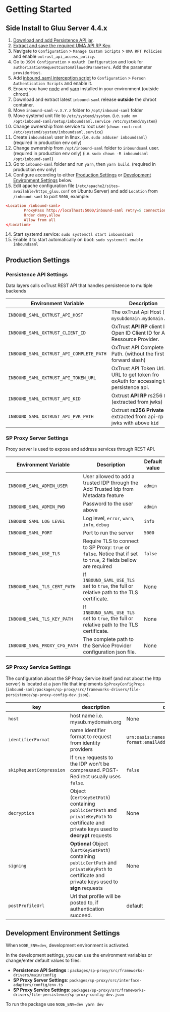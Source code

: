 # Getting Started

## Side Install to Gluu Server 4.4.x

1. [Download and add Persistence API jar](/docs/md/persistence_api.md).
2. [Extract and save the required UMA API RP Key](/docs/md/extract_private_key.md).
3. Navigate to  `Configuration` > `Manage Custom Scripts` > `UMA RPT Policies` and enable `oxtrust_api_access_policy`.
4. Go to `JSON Configuration` > `oxAuth Configuration` and look for `authorizationRequestCustomAllowedParameters`. Add the parameter `providerHost`.
5. Add [inbound_saml interception script](https://gist.github.com/christian-hawk/3c9b982cd2e226fb27537665a770036b) to `Configuration` > `Person Authentication Scripts` and enable it.
6. Ensure you have [node](https://nodejs.org/en/download/) and [yarn](https://yarnpkg.com/getting-started/install) installed in your environment (outside chroot).
7. Download and extract latest `inbound-saml` release **outside** the chroot container.
8. Move `inbound-saml-v.X.Y.z` folder to `/opt/inbound-saml` folder
9. Move systemd unit file to `/etc/systemd/system`. (i.e. `sudo mv /opt/inbound-saml/setup/inboundsaml.service /etc/systemd/system`)
10. Change ownership from service to root user (`chown root:root /etc/systemd/system/inboundsaml.service`)
11. Create `inboundsaml` user in linux. (i.e. `sudo adduser inboundsaml`) (required in production env only)
12. Change ownership from `/opt/inbound-saml` folder to `inboundsaml` user. (required in production env only) (i.e. `sudo chown -R inboundsaml /opt/inbound-saml`)
13. Go to `inbound-saml` folder and run `yarn`, then `yarn build`. (required in production env only)
14. Configure according to either [Production Settings](#production-settings) or [Development Environment Settings](#development-environment-settings) below.
15. Edit apache configuration file (`/etc/apache2/sites-available/https_gluu.conf` on Ubuntu Server) and add `Location` from `/inbound-saml` to port `5000`, example:

```conf
<Location /inbound-saml>
        ProxyPass http://localhost:5000/inbound-saml retry=5 connectiontimeout=60 timeout=60
        Order deny,allow
        Allow from all
</Location>
```

14. Start systemd service: `sudo systemctl start inboundsaml`
15. Enable it to start automatically on boot: `sudo systemctl enable inboundsaml`

## Production Settings

### Persistence API Settings

Data layers calls oxTrust REST API that handles persistence to multiple backends

| Environment Variable                     | Description    | Default value |
|-|-|-|
| `INBOUND_SAML_OXTRUST_API_HOST`          | The oxTrust Api Host (i.e. `mysubdomain.mydomain.org`)                                | None                                  |
| `INBOUND_SAML_OXTRUST_CLIENT_ID`         | OxTrust **API RP** client ID. Open ID Client ID for API Ressource Provider.           | None                                  |
| `INBOUND_SAML_OXTRUST_API_COMPLETE_PATH` | OxTrust API Complete Path. (without the first forward slash)                          | `identity/restv1/api/v1/inbound-saml` |
| `INBOUND_SAML_OXTRUST_API_TOKEN_URL`     | OxTrust API Token Url. URL to get token fro oxAuth for accessing the persistence api. | None                                  |
| `INBOUND_SAML_OXTRUST_API_KID`           | Oxtrust **API RP** rs256 `kid` (extracted from jwks)                                  | None                                  |
| `INBOUND_SAML_OXTRUST_API_PVK_PATH`      | Oxtrust **rs256 Private Key** extracted from api-rp jwks with above `kid`             | None                                  |

### SP Proxy Server Settings

Proxy server is used to expose and address services through REST API.

| Environment Variable           | Description                                                                                                       | Default value |
|--------------------------------|-------------------------------------------------------------------------------------------------------------------|---------------|
| `INBOUND_SAML_ADMIN_USER`      | User allowed to add a trusted IDP through the Add Trusted Idp from Metadata feature                               | `admin`       |
| `INBOUND_SAML_ADMIN_PWD`       | Password to the user above                                                                                        | `admin`       |
| `INBOUND_SAML_LOG_LEVEL`       | Log level, `error`, `warn`, `info`, `debug`                                                                       | `info`        |
| `INBOUND_SAML_PORT`            | Port to run the server                                                                                            | `5000`        |
| `INBOUND_SAML_USE_TLS`         | Require TLS to connect to SP Proxy: `true` or `false`. Notice that if set to `true`, 2 fields bellow are required | `false`       |
| `INBOUND_SAML_TLS_CERT_PATH`   | If `INBOUND_SAML_USE_TLS` set to `true`, the full or relative path to the TLS certificate.                        | None          |
| `INBOUND_SAML_TLS_KEY_PATH`    | If `INBOUND_SAML_USE_TLS` set to `true`, the full or relative path to the TLS certificate.                        | None          |
| `INBOUND_SAML_PROXY_CFG_PATH`  | The complete path to the Service Provider configuration json file.                                                | None          |

### SP Proxy Service Settings

The configuration about the SP Proxy Service itself (and not about the http server) is located at a json file that implements `SpProxyConfigProps` (`inbound-saml/packages/sp-proxy/src/frameworks-drivers/file-persistence/sp-proxy-config-dev.json`).

|key| description | default |
|--|--|--|
| `host` | host name i.e. mysub.mydomain.org | None |
| `identifierFormat` | name identifier format to request from identity providers | `urn:oasis:names:tc:SAML:1.1:nameid-format:emailAddress`  |
| `skipRequestCompression` | If `true` requests to the IDP won't be compressed. POST-Redirect usually uses `false`. | `false` |
| `decryption`| Object (`CertKeySetPath`) containing `publicCertPath` and `privateKeyPath` to certificate and private keys used to **decrypt** requests | None |
|`signing`| **Optional** Object (`CertKeySetPath`) containing `publicCertPath` and `privateKeyPath` to certificate and private keys used to **sign** requests  | None |
|`postProfileUrl`| Url that profile will be posted to, if authentication succeed.  | default |

## Development Environment Settings

When `NODE_ENV=dev`, development environment is activated.

In the development settings, you can use the environment variables or change/enter default values to files:

- **Persistence API Settings** : `packages/sp-proxy/src/frameworks-drivers/main/config`
- **SP Proxy Server Settings**: `packages/sp-proxy/src/interface-adapters/config/env.ts`
- **SP Proxy Service Settings**: `packages/sp-proxy/src/frameworks-drivers/file-persistence/sp-proxy-config-dev.json`

To run the package use `NODE_ENV=dev yarn dev`
